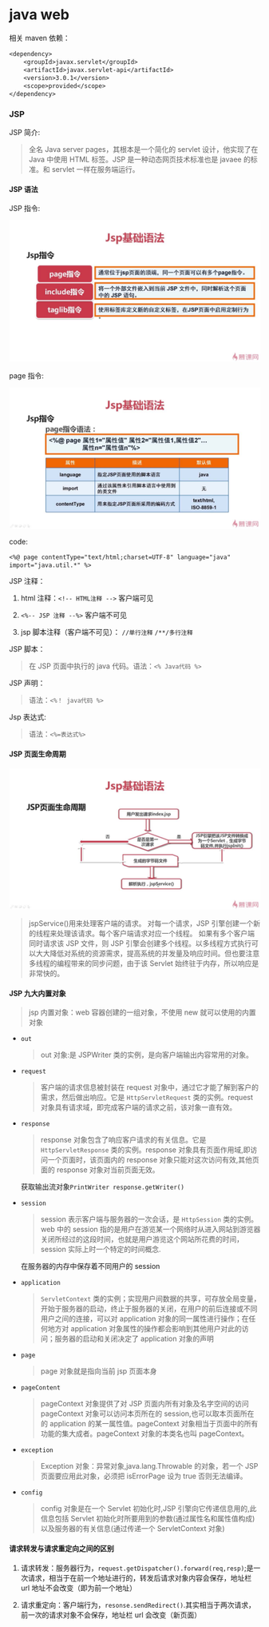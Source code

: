 # java web

相关 maven 依赖：

```
<dependency>
    <groupId>javax.servlet</groupId>
    <artifactId>javax.servlet-api</artifactId>
    <version>3.0.1</version>
    <scope>provided</scope>
</dependency>
```

### JSP

JSP 简介:

> 全名 Java server pages，其根本是一个简化的 servlet 设计，他实现了在 Java 中使用 HTML 标签。JSP 是一种动态网页技术标准也是 javaee 的标准。和 servlet 一样在服务端运行。

#### JSP 语法

JSP 指令:

![JSP指令](images/javaweb/JSP指令.jpg)

page 指令:

![page指令](images/javaweb/page指令.jpg)

code:

```
<%@ page contentType="text/html;charset=UTF-8" language="java" import="java.util.*" %>
```

JSP 注释：

1. html 注释：`<!-- HTML注释 -->` 客户端可见

2. `<%-- JSP 注释 --%>` 客户端不可见

3. jsp 脚本注释（客户端不可见）： `//单行注释` `/**/多行注释`

JSP 脚本：

> 在 JSP 页面中执行的 java 代码。语法：`<% Java代码 %>`

JSP 声明：

> 语法：`<%！ java代码 %>`

Jsp 表达式:

> 语法：`<%=表达式%>`

#### JSP 页面生命周期

![JSP页面生命周期](images/javaweb/JSP页面生命周期.jpg)

> jspService()用来处理客户端的请求。
> 对每一个请求，JSP 引擎创建一个新的线程来处理该请求。每个客户端请求对应一个线程。
> 如果有多个客户端同时请求该 JSP 文件，则 JSP 引擎会创建多个线程。以多线程方式执行可以大大降低对系统的资源需求，提高系统的并发量及响应时间。但也要注意多线程的编程带来的同步问题，由于该 Servlet 始终驻于内存，所以响应是非常快的。

#### JSP 九大内置对象

> jsp 内置对象：web 容器创建的一组对象，不使用 new 就可以使用的内置对象

- `out`

  > out 对象:是 JSPWriter 类的实例，是向客户端输出内容常用的对象。

- `request`

  > 客户端的请求信息被封装在 request 对象中，通过它才能了解到客户的需求，然后做出响应。它是 `HttpServletRequest` 类的实例。request 对象具有请求域，即完成客户端的请求之前，该对象一直有效。

- `response`

  > response 对象包含了响应客户请求的有关信息。它是 `HttpServletResponse` 类的实例。response 对象具有页面作用域,即访问一个页面时，该页面内的 response 对象只能对这次访问有效,其他页面的 response 对象对当前页面无效。

  获取输出流对象`PrintWriter response.getWriter()`

- `session`

  > session 表示客户端与服务器的一次会话，是 `HttpSession` 类的实例。web 中的 session 指的是用户在游览某一个网络时从进入网站到游览器关闭所经过的这段时间，也就是用户游览这个网站所花费的时间，session 实际上时一个特定的时间概念.

  在服务器的内存中保存着不同用户的 session

- `application`

  > `ServletContext` 类的实例；实现用户间数据的共享，可存放全局变量，开始于服务器的启动，终止于服务器的关闭，在用户的前后连接或不同用户之间的连接，可以对 application 对象的同一属性进行操作；在任何地方对 application 对象属性的操作都会影响到其他用户对此的访问；服务器的启动和关闭决定了 application 对象的声明

- `page`

  > page 对象就是指向当前 jsp 页面本身

- `pageContent`

  > pageContext 对象提供了对 JSP 页面内所有对象及名字空间的访问
  > pageContext 对象可以访问本页所在的 session,也可以取本页面所在的 application 的某一属性值。pageContext 对象相当于页面中的所有功能的集大成者。pageContext 对象的本类名也叫 pageContext。

- `exception`

  > Exception 对象：异常对象,java.lang.Throwable 的对象，若一个 JSP 页面要应用此对象，必须把 isErrorPage 设为 true 否则无法编译。

- `config`

  > config 对象是在一个 Servlet 初始化时,JSP 引擎向它传递信息用的,此信息包括 Servlet 初始化时所要用到的参数(通过属性名和属性值构成)以及服务器的有关信息(通过传递一个 ServletContext 对象)

#### 请求转发与请求重定向之间的区别

1. 请求转发：服务器行为，`request.getDispatcher().forward(req,resp)`;是一次请求，相当于在前一个地址进行的，转发后请求对象内容会保存，地址栏 url 地址不会改变（即为前一个地址）

2. 请求重定向：客户端行为，`resonse.sendRedirect()`.其实相当于两次请求，前一次的请求对象不会保存，地址栏 url 会改变（新页面）
